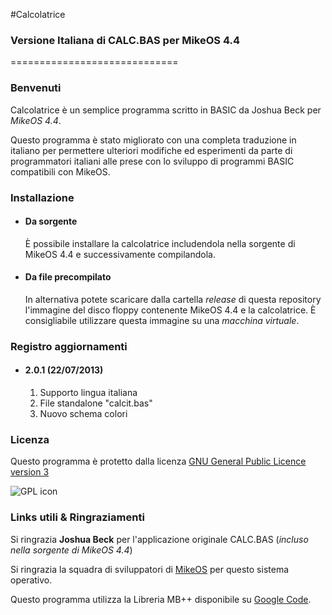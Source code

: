 #Calcolatrice
### Versione Italiana di CALC.BAS per MikeOS 4.4
=============================
### Benvenuti

Calcolatrice è un semplice programma scritto in BASIC da Joshua Beck per *MikeOS 4.4*.

Questo programma è stato migliorato con una completa traduzione in italiano per permettere ulteriori modifiche ed esperimenti da parte di programmatori italiani alle prese con lo sviluppo di programmi BASIC compatibili con MikeOS.

### Installazione

* #### Da sorgente
  È possibile installare la calcolatrice includendola nella sorgente di MikeOS 4.4 e successivamente compilandola.

* #### Da file precompilato
	In alternativa potete scaricare dalla cartella *release* di questa repository l'immagine del disco floppy contenente MikeOS 4.4 e la calcolatrice. È consigliabile utilizzare questa immagine su una *macchina virtuale*.
	
### Registro aggiornamenti
* #### 2.0.1 (22/07/2013)
	1. Supporto lingua italiana
	2. File standalone "calcit.bas"
	3. Nuovo schema colori
	
### Licenza
Questo programma è protetto dalla licenza [GNU General Public Licence version 3](http://www.gnu.org/licenses/gpl.html "La licenza completa")

![GPL icon](http://www.gnu.org/graphics/gplv3-127x51.png "Logo GNU GPL v3")

### Links utili & Ringraziamenti
Si ringrazia **Joshua Beck** per l'applicazione originale CALC.BAS (*incluso nella sorgente di MikeOS 4.4*)

Si ringrazia la squadra di sviluppatori di [MikeOS](mikeos.berlios.de "Sito ufficiale di MikeOS") per questo  sistema operativo.

Questo programma utilizza la Libreria MB++ disponibile su  [Google Code](code.google.com/p/mikebasic-applications "MB++ Library").

